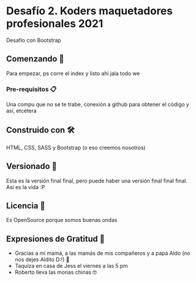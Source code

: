 # Desafío 2. Koders maquetadores profesionales 2021

Desafío con Bootstrap

## Comenzando 🚀

Para empezar, ps corre el index y listo ahi jala todo we

### Pre-requisitos 📋

Una compu que no se te trabe, conexión a github para obtener el código y así, etcétera

## Construido con 🛠️

HTML, CSS, SASS y Bootstrap (o eso creemos nosotros)

## Versionado 📌

Esta es la versión final final, pero puede haber una versión final final final. Así es la vida :P

## Licencia 📄

Es OpenSource porque somos buenas ondas

## Expresiones de Gratitud 🎁

* Gracias a mi mamá, a las mamás de mis compañeros y a papá Aldo (no nos dejes Aldito D:!) 📢
* Taquiza en casa de Jess el viernes a las 5 pm
* Roberto lleva las monas chinas 🤓
